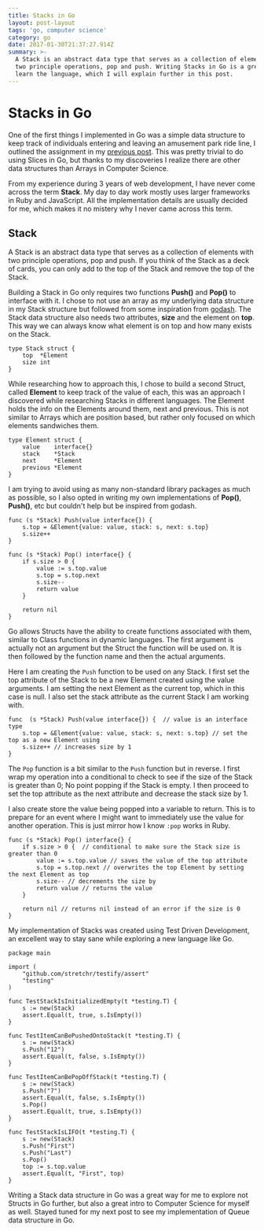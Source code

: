 ```yaml
---
title: Stacks in Go
layout: post-layout
tags: 'go, computer science'
category: go
date: 2017-01-30T21:37:27.914Z
summary: >-
  A Stack is an abstract data type that serves as a collection of elements with
  two principle operations, pop and push. Writing Stacks in Go is a great way to
  learn the language, which I will explain further in this post.
---
```


# Stacks in Go


One of the first things I implemented in Go was a simple data structure to keep track of individuals entering and leaving an amusement park ride line, I outlined the assignment in my [previous post](/posts/2016/08/23/learn-computer-science-with-go). This was pretty trivial to do using Slices in Go, but thanks to my discoveries I realize there are other data structures than Arrays in Computer Science.  

From my experience during 3 years of web development, I have never come across the term **Stack**. My day to day work mostly uses larger frameworks in Ruby and JavaScript. All the implementation details are usually decided for me, which makes it no mistery why I never came across this term.

## Stack

A Stack is an abstract data type that serves as a collection of elements with two principle operations, pop and push. If you think of the Stack as a deck of cards, you can only add to the top of the Stack and remove the top of the Stack.

Building a Stack in Go only requires two functions **Push()** and **Pop()** to interface with it. I chose to not use an array as my underlying data structure in my Stack structure but followed from some inspiration from [godash](https://godoc.org/github.com/Kairi/godash). The Stack data structure also needs two attributes, **size** and the element on **top**. This way we can always know what element is on top and how many exists on the Stack.

```
type Stack struct {
	top  *Element
	size int
}

```

While researching how to approach this, I chose to build a second Struct, called **Element** to keep track of the value of each, this was an approach I discovered while researching Stacks in different languages. The Element holds the info on the Elements around them, next and previous. This is not similar to Arrays which are position based, but rather only focused on which elements sandwiches them.

```
type Element struct {
	value    interface{}
	stack    *Stack
	next     *Element
	previous *Element
}

```

I am trying to avoid using as many non-standard library packages as much as possible, so I also opted in writing my own implementations of **Pop()**, **Push()**, etc but couldn't help but be inspired from godash.  

```
func (s *Stack) Push(value interface{}) {
	s.top = &Element{value: value, stack: s, next: s.top}
	s.size++
}

func (s *Stack) Pop() interface{} {
	if s.size > 0 {
		value := s.top.value
		s.top = s.top.next
		s.size--
		return value
	}

	return nil
}
```


Go allows Structs have the ability to create functions associated with them, similar to Class functions in dynamic languages. The first argument is actually not an argument but the Struct the function will be used on. It is then followed by the function name and then the actual arguments.

Here I am creating the `Push` function to be used on any Stack. I first set the top attribute of the Stack to be a new Element created using the value arguments. I am setting the next Element as the current top, which in this case is null. I also set the stack attribute as the current Stack I am working with.


```
func  (s *Stack) Push(value interface{}) {  // value is an interface type
	s.top = &Element{value: value, stack: s, next: s.top} // set the top as a new Element using
	s.size++ // increases size by 1
}
```


The `Pop` function is a bit similar to the `Push` function but in reverse. I first wrap my operation into a conditional to check to see if the size of the Stack is greater than 0; No point popping if the Stack is empty. I then proceed to set the top attribute as the next attribute and decrease the stack size by 1. 

I also create store the value being popped into a variable to return. This is to prepare for an event where I might want to immediately use the value for another operation. This is just mirror how I know `:pop` works in Ruby.

```
func (s *Stack) Pop() interface{} {
	if s.size > 0 {  // conditional to make sure the Stack size is greater than 0
		value := s.top.value // saves the value of the top attribute
		s.top = s.top.next // overwrites the top Element by setting the next Element as top 
		s.size-- // decrements the size by 
		return value // returns the value
	}

	return nil // returns nil instead of an error if the size is 0
}
```

My implementation of Stacks was created using Test Driven Development, an excellent way to stay sane while exploring a new language like Go. 

```
package main

import (
	"github.com/stretchr/testify/assert"
	"testing"
)

func TestStackIsInitializedEmpty(t *testing.T) {
	s := new(Stack)
	assert.Equal(t, true, s.IsEmpty())
}

func TestItemCanBePushedOntoStack(t *testing.T) {
	s := new(Stack)
	s.Push("12")
	assert.Equal(t, false, s.IsEmpty())
}

func TestItemCanBePopOffStack(t *testing.T) {
	s := new(Stack)
	s.Push("7")
	assert.Equal(t, false, s.IsEmpty())
	s.Pop()
	assert.Equal(t, true, s.IsEmpty())
}

func TestStackIsLIFO(t *testing.T) {
	s := new(Stack)
	s.Push("First")
	s.Push("Last")
	s.Pop()
	top := s.top.value
	assert.Equal(t, "First", top)
}
```

Writing a Stack data structure in Go was a great way for me to explore not Structs in Go further, but also a great intro to Computer Science for myself as well. Stayed tuned for my next post to see my implementation of Queue data structure in Go. 
